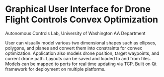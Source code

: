# Graphical User Interface for Drone Flight Controls Convex Optimization
Autonomous Controls Lab, University of Washington AA Department

User can visually model various two dimensional shapes such as ellipses, polygons, and planes and convert them into constraints for convex optimization. Application also models drone position, target waypoints, and current drone path. Layouts can be saved and loaded to and from files. Models can be mapped to ports for real time updating via TCP. Built on Qt framework for deployment on multiple platforms.

